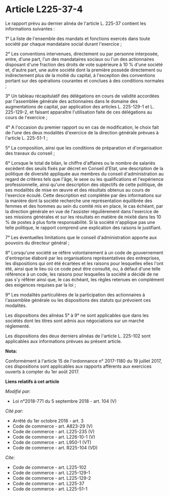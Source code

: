 # Article L225-37-4

Le rapport prévu au dernier alinéa de l'article L. 225-37 contient les informations suivantes :

1° La liste de l'ensemble des mandats et fonctions exercés dans toute société par chaque mandataire social durant
l'exercice ;

2° Les conventions intervenues, directement ou par personne interposée, entre, d'une part, l'un des mandataires sociaux ou
l'un des actionnaires disposant d'une fraction des droits de vote supérieure à 10 % d'une société et, d'autre part, une autre
société dont la première possède directement ou indirectement plus de la moitié du capital, à l'exception des conventions
portant sur des opérations courantes et conclues à des conditions normales ;

3° Un tableau récapitulatif des délégations en cours de validité accordées par l'assemblée générale des actionnaires dans le
domaine des augmentations de capital, par application des articles L. 225-129-1 et L. 225-129-2, et faisant apparaître
l'utilisation faite de ces délégations au cours de l'exercice ;

4° A l'occasion du premier rapport ou en cas de modification, le choix fait de l'une des deux modalités d'exercice de la
direction générale prévues à l'article L. 225-51-1 ;

5° La composition, ainsi que les conditions de préparation et d'organisation des travaux du conseil ;

6° Lorsque le total de bilan, le chiffre d'affaires ou le nombre de salariés excèdent des seuils fixés par décret en Conseil
d'Etat, une description de la politique de diversité appliquée aux membres du conseil d'administration au regard de critères
tels que l'âge, le sexe ou les qualifications et l'expérience professionnelle, ainsi qu'une description des objectifs de
cette politique, de ses modalités de mise en œuvre et des résultats obtenus au cours de l'exercice écoulé. Cette description
est complétée par des informations sur la manière dont la société recherche une représentation équilibrée des femmes et des
hommes au sein du comité mis en place, le cas échéant, par la direction générale en vue de l'assister régulièrement dans
l'exercice de ses missions générales et sur les résultats en matière de mixité dans les 10 % de postes à plus forte
responsabilité. Si la société n'applique pas une telle politique, le rapport comprend une explication des raisons le
justifiant.

7° Les éventuelles limitations que le conseil d'administration apporte aux pouvoirs du directeur général ;

8° Lorsqu'une société se réfère volontairement à un code de gouvernement d'entreprise élaboré par les organisations
représentatives des entreprises, les dispositions qui ont été écartées et les raisons pour lesquelles elles l'ont été, ainsi
que le lieu où ce code peut être consulté, ou, à défaut d'une telle référence à un code, les raisons pour lesquelles la
société a décidé de ne pas s'y référer ainsi que, le cas échéant, les règles retenues en complément des exigences requises
par la loi ;

9° Les modalités particulières de la participation des actionnaires à l'assemblée générale ou les dispositions des statuts
qui prévoient ces modalités.

Les dispositions des alinéas 5° à 9° ne sont applicables que dans les sociétés dont les titres sont admis aux négociations
sur un marché réglementé.

Les dispositions des deux derniers alinéas de l'article L. 225-102 sont applicables aux informations prévues au présent
article.

**Nota:**

Conformément à l'article 15 de l'ordonnance n° 2017-1180 du 19 juillet 2017, ces dispositions sont applicables aux rapports
afférents aux exercices ouverts à compter du 1er août 2017.

**Liens relatifs à cet article**

_Modifié par_:

  - Loi n°2018-771 du 5 septembre 2018 - art. 104 (V)

_Cité par_:

  - Arrêté du 1er octobre 2018 - art. 3
  - Code de commerce - art. A823-29 (V)
  - Code de commerce - art. L225-235 (V)
  - Code de commerce - art. L226-10-1 (V)
  - Code de commerce - art. L950-1 (VT)
  - Code de commerce - art. R225-104 (VD)

_Cite_:

  - Code de commerce - art. L225-102
  - Code de commerce - art. L225-129-1
  - Code de commerce - art. L225-129-2
  - Code de commerce - art. L225-37
  - Code de commerce - art. L225-51-1
